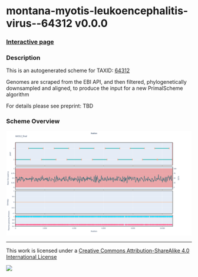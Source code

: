 # montana-myotis-leukoencephalitis-virus--64312 v0.0.0

### [Interactive page](https://chrisgkent.github.io/schemes/montana-myotis-leukoencephalitis-virus--64312-1000-v0.0.0)

### Description

This is an autogenerated scheme for TAXID: [64312](https://www.ncbi.nlm.nih.gov/Taxonomy/Browser/wwwtax.cgi?mode=Info&id=64312&lvl=3&lin=f&keep=1&srchmode=1&unlock)

Genomes are scraped from the EBI API, and then filtered, phylogenetically downsampled and aligned, to produce the input for a new PrimalScheme algorithm

For details please see preprint: TBD

### Scheme Overview

![Alt text](work/64312_final.png '64312_final.png')

------------------------------------------------------------------------

This work is licensed under a [Creative Commons Attribution-ShareAlike 4.0 International License](http://creativecommons.org/licenses/by-sa/4.0/) 

![](https://i.creativecommons.org/l/by-sa/4.0/88x31.png)